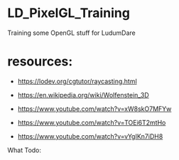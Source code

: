# LD_PixelGL_Training
Training some OpenGL stuff for LudumDare

# resources:

- https://lodev.org/cgtutor/raycasting.html

- https://en.wikipedia.org/wiki/Wolfenstein_3D

- https://www.youtube.com/watch?v=xW8skO7MFYw

- https://www.youtube.com/watch?v=TOEi6T2mtHo

- https://www.youtube.com/watch?v=vYgIKn7iDH8



What Todo: